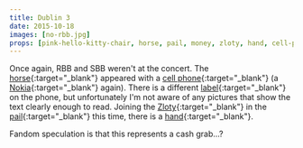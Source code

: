 ```yaml
---
title: Dublin 3
date: 2015-10-18
images: [no-rbb.jpg]
props: [pink-hello-kitty-chair, horse, pail, money, zloty, hand, cell-phone, nokia-phone, custom-label]
---
```

Once again, RBB and SBB weren't at the concert. The [horse]({{site.baseurl}}props/horse){:target="_blank"} appeared with a [cell phone]({{site.baseurl}}props/cell-phone){:target="_blank"} (a [Nokia]({{site.baseurl}}props/nokia-phone){:target="_blank"} again). There is a different [label]({{site.baseurl}}props/custom-label){:target="_blank"} on the phone, but unfortunately I'm not aware of any pictures that show the text clearly enough to read. Joining the [Zloty]({{site.baseurl}}props/zloty){:target="_blank"} in the [pail]({{site.baseurl}}props/pail){:target="_blank"} this time, there is a [hand]({{site.baseurl}}props/hand){:target="_blank"}.

Fandom speculation is that this represents a cash grab...?
